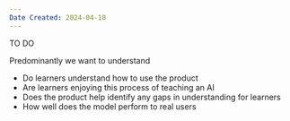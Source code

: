 ```yaml
---
Date Created: 2024-04-10
---
```

TO DO 

Predominantly we want to understand 
- Do learners understand how to use the product
- Are learners enjoying this process of teaching an AI
- Does the product help identify any gaps in understanding for learners
- How well does the model perform to real users